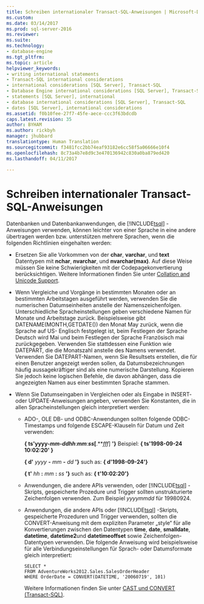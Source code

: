 ```yaml
---
title: Schreiben internationaler Transact-SQL-Anweisungen | Microsoft-Dokumentation
ms.custom: 
ms.date: 03/14/2017
ms.prod: sql-server-2016
ms.reviewer: 
ms.suite: 
ms.technology:
- database-engine
ms.tgt_pltfrm: 
ms.topic: article
helpviewer_keywords:
- writing international statements
- Transact-SQL international considerations
- international considerations [SQL Server], Transact-SQL
- Database Engine international considerations [SQL Server], Transact-SQL
- statements [SQL Server], international
- database international considerations [SQL Server], Transact-SQL
- dates [SQL Server], international considerations
ms.assetid: f0b10fee-27f7-45fe-aece-ccc3f63bdcdb
caps.latest.revision: 35
author: BYHAM
ms.author: rickbyh
manager: jhubbard
translationtype: Human Translation
ms.sourcegitcommit: f3481fcc2bb74eaf93182e6cc58f5a06666e10f4
ms.openlocfilehash: 8c73a4b7e8d9c3e470136942c830a0ba879ed420
ms.lasthandoff: 04/11/2017

---
```

# <a name="write-international-transact-sql-statements"></a>Schreiben internationaler Transact-SQL-Anweisungen
  Datenbanken und Datenbankanwendungen, die [!INCLUDE[tsql](../../includes/tsql-md.md)] -Anweisungen verwenden, können leichter von einer Sprache in eine andere übertragen werden bzw. unterstützen mehrere Sprachen, wenn die folgenden Richtlinien eingehalten werden:  
  
-   Ersetzen Sie alle Vorkommen von der **char**, **varchar**, und **text** Datentypen mit **nchar**, **nvarchar**, und **nvarchar(max)**. Auf diese Weise müssen Sie keine Schwierigkeiten mit der Codepagekonvertierung berücksichtigen. Weitere Informationen finden Sie unter [Collation and Unicode Support](../../relational-databases/collations/collation-and-unicode-support.md).  
  
-   Wenn Vergleiche und Vorgänge in bestimmten Monaten oder an bestimmten Arbeitstagen ausgeführt werden, verwenden Sie die numerischen Datumseinheiten anstelle der Namenszeichenfolgen. Unterschiedliche Spracheinstellungen geben verschiedene Namen für Monate und Arbeitstage zurück. Beispielsweise gibt DATENAME(MONTH,GETDATE()) den Monat May zurück, wenn die Sprache auf US- Englisch festgelegt ist, beim Festlegen der Sprache Deutsch wird Mai und beim Festlegen der Sprache Französisch mai zurückgegeben. Verwenden Sie stattdessen eine Funktion wie DATEPART, die die Monatszahl anstelle des Namens verwendet. Verwenden Sie DATEPART-Namen, wenn Sie Resultsets erstellen, die für einen Benutzer angezeigt werden sollen, da Datumsbezeichnungen häufig aussagekräftiger sind als eine numerische Darstellung. Kopieren Sie jedoch keine logischen Befehle, die davon abhängen, dass die angezeigten Namen aus einer bestimmten Sprache stammen.  
  
-   Wenn Sie Datumseingaben in Vergleichen oder als Eingabe in INSERT- oder UPDATE-Anweisungen angeben, verwenden Sie Konstanten, die in allen Spracheinstellungen gleich interpretiert werden:  
  
    -   ADO-, OLE DB- und ODBC-Anwendungen sollten folgende ODBC-Timestamps und folgende ESCAPE-Klauseln für Datum und Zeit verwenden:  
  
         **{ ts'**yyyy**-***mm***-***dd**hh***:***mm***:***ss*[**.***fff*] **'}** Beispiel: **{ ts'**1998**-**09**-**24 10**:**02**:**20**' }**  
  
         **{ d'** *yyyy* **-** *mm* **-** *dd* **'}** such as: **{ d'**1998**-**09**-**24**'}**  
  
         **{ t'** *hh* **:** *mm* **:** *ss* **'}** such as: **{ t'**10:02:20**'}**  
  
    -   Anwendungen, die andere APIs verwenden, oder [!INCLUDE[tsql](../../includes/tsql-md.md)] -Skripts, gespeicherte Prozedure und Trigger sollten unstrukturierte Zeichenfolgen verwenden. Zum Beispiel *yyyymmdd* für 19980924.  
  
    -   Anwendungen, die andere APIs oder [!INCLUDE[tsql](../../includes/tsql-md.md)] -Skripts, gespeicherte Prozeduren und Trigger verwenden, sollten die CONVERT-Anweisung mit dem expliziten Parameter „style“ für alle Konvertierungen zwischen den Datentypen **time**, **date**, **smalldate**, **datetime**, **datetime2**und **datetimeoffset** sowie Zeichenfolgen-Datentypen verwenden. Die folgende Anweisung wird beispielsweise für alle Verbindungseinstellungen für Sprach- oder Datumsformate gleich interpretiert:  
  
        ```  
        SELECT *  
        FROM AdventureWorks2012.Sales.SalesOrderHeader  
        WHERE OrderDate = CONVERT(DATETIME, '20060719', 101)  
        ```  
  
         Weitere Informationen finden Sie unter [CAST und CONVERT &#40;Transact-SQL&#41;](../../t-sql/functions/cast-and-convert-transact-sql.md).  
  
  
